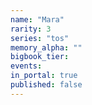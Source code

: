 ```yaml
---
name: "Mara"
rarity: 3
series: "tos"
memory_alpha: ""
bigbook_tier:
events:
in_portal: true
published: false
---
```

